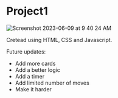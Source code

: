 # Project1

![Screenshot 2023-06-09 at 9 40 24 AM](https://github.com/JV-1206/Project1/assets/136091762/df42b5f1-700a-4ddc-aeac-5f814972c727)


Cretead using HTML, CSS and Javascript.

Future updates:

- Add more cards
- Add a better logic
- Add a timer 
- Add limited number of moves
- Make it harder
